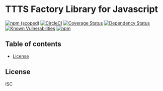 # TTTS Factory Library for Javascript

[![npm (scoped)](https://img.shields.io/npm/v/@tokyotower/factory.svg)](https://www.npmjs.com/package/@tokyotower/factory)
[![CircleCI](https://circleci.com/gh/motionpicture/ttts-factory.svg?style=shield)](https://circleci.com/gh/motionpicture/ttts-factory)
[![Coverage Status](https://coveralls.io/repos/github/motionpicture/ttts-factory/badge.svg?branch=master)](https://coveralls.io/github/motionpicture/ttts-factory?branch=master)
[![Dependency Status](https://img.shields.io/david/tokyotower/factory.svg)](https://david-dm.org/tokyotower/factory)
[![Known Vulnerabilities](https://snyk.io/test/github/motionpicture/ttts-factory/badge.svg)](https://snyk.io/test/github/motionpicture/ttts-factory)
[![npm](https://img.shields.io/npm/dm/@tokyotower/factory.svg)](https://nodei.co/npm/@tokyotower/factory/)

## Table of contents

* [License](#license)

## License

ISC
